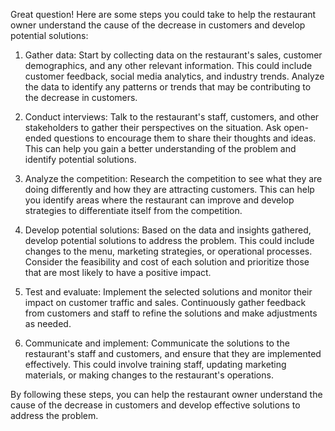 Great question! Here are some steps you could take to help the restaurant owner understand the cause of the decrease in customers and develop potential solutions:

1. Gather data: Start by collecting data on the restaurant's sales, customer demographics, and any other relevant information. This could include customer feedback, social media analytics, and industry trends. Analyze the data to identify any patterns or trends that may be contributing to the decrease in customers.

2. Conduct interviews: Talk to the restaurant's staff, customers, and other stakeholders to gather their perspectives on the situation. Ask open-ended questions to encourage them to share their thoughts and ideas. This can help you gain a better understanding of the problem and identify potential solutions.

3. Analyze the competition: Research the competition to see what they are doing differently and how they are attracting customers. This can help you identify areas where the restaurant can improve and develop strategies to differentiate itself from the competition.

4. Develop potential solutions: Based on the data and insights gathered, develop potential solutions to address the problem. This could include changes to the menu, marketing strategies, or operational processes. Consider the feasibility and cost of each solution and prioritize those that are most likely to have a positive impact.

5. Test and evaluate: Implement the selected solutions and monitor their impact on customer traffic and sales. Continuously gather feedback from customers and staff to refine the solutions and make adjustments as needed.

6. Communicate and implement: Communicate the solutions to the restaurant's staff and customers, and ensure that they are implemented effectively. This could involve training staff, updating marketing materials, or making changes to the restaurant's operations.

By following these steps, you can help the restaurant owner understand the cause of the decrease in customers and develop effective solutions to address the problem.
